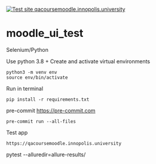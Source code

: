 [![Test site qacoursemoodle.innopolis.university](https://github.com/AzatAza/moodle_ui_test/actions/workflows/test.yml/badge.svg)](https://github.com/AzatAza/moodle_ui_test/actions/workflows/test.yml)
# moodle_ui_test
Selenium/Python


Use python 3.8 +
Create and activate virtual environments

```
python3 -m venv env
source env/bin/activate
```

Run in terminal

```
pip install -r requirements.txt
```

pre-commit https://pre-commit.com
```
pre-commit run --all-files
```

Test app
```
https://qacoursemoodle.innopolis.university
```


pytest --alluredir=allure-results/ 
